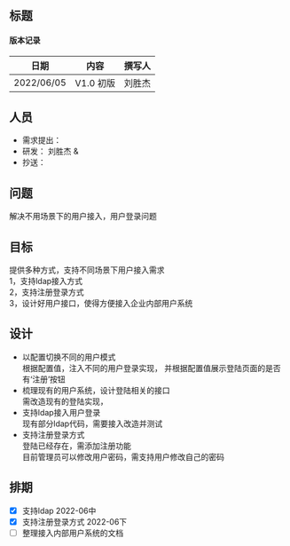 ## 标题

#### 版本记录

日期 |内容|撰写人
|---|---|---|
2022/06/05| V1.0 初版| 刘胜杰

## 人员
- 需求提出：
- 研发： 刘胜杰 & 
- 抄送：

## 问题
  解决不用场景下的用户接入，用户登录问题

## 目标
  提供多种方式，支持不同场景下用户接入需求  
  1，支持ldap接入方式  
  2，支持注册登录方式  
  3，设计好用户接口，使得方便接入企业内部用户系统

## 设计
- 以配置切换不同的用户模式  
    根据配置值，注入不同的用户登录实现，
    并根据配置值展示登陆页面的是否有‘注册’按钮
- 梳理现有的用户系统，设计登陆相关的接口  
    需改造现有的登陆实现，
- 支持ldap接入用户登录  
    现有部分ldap代码，需要接入改造并测试
- 支持注册登录方式  
    登陆已经存在，需添加注册功能  
    目前管理员可以修改用户密码，需支持用户修改自己的密码

## 排期

- [x] 支持ldap  2022-06中 
- [x] 支持注册登录方式   2022-06下
- [ ] 整理接入内部用户系统的文档